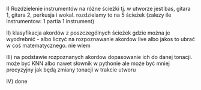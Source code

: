 I) Rozdzielenie instrumentów na różne ścieżki tj. w utworze jest bas, gitara 1, gitara 2, perkusja i wokal. rozdzielamy to na 5 ścieżek (zalezy ile instrumentow: 1 partia 1 instrument)

II) klasyfikacja akordów z poszczególnych ścieżek gdzie można je wyodrebnić - albo liczyć na rozpoznawanie akordow live albo jakos to ubrać w coś matematycznego. nie wiem

III) na podstawie rozpoznanych akordow dopasowanie ich do danej tonacji. może być KNN albo nawet słownik w pythonie ale może być mniej precyzyjny jak będą zmiany tonacji w trakcie utworu

IV) done
